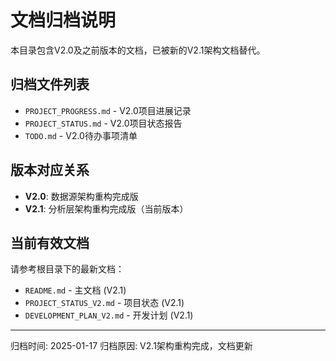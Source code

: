 # 文档归档说明

本目录包含V2.0及之前版本的文档，已被新的V2.1架构文档替代。

## 归档文件列表

- `PROJECT_PROGRESS.md` - V2.0项目进展记录
- `PROJECT_STATUS.md` - V2.0项目状态报告
- `TODO.md` - V2.0待办事项清单

## 版本对应关系

- **V2.0**: 数据源架构重构完成版
- **V2.1**: 分析层架构重构完成版（当前版本）

## 当前有效文档

请参考根目录下的最新文档：
- `README.md` - 主文档 (V2.1)
- `PROJECT_STATUS_V2.md` - 项目状态 (V2.1)
- `DEVELOPMENT_PLAN_V2.md` - 开发计划 (V2.1)

---
归档时间: 2025-01-17
归档原因: V2.1架构重构完成，文档更新